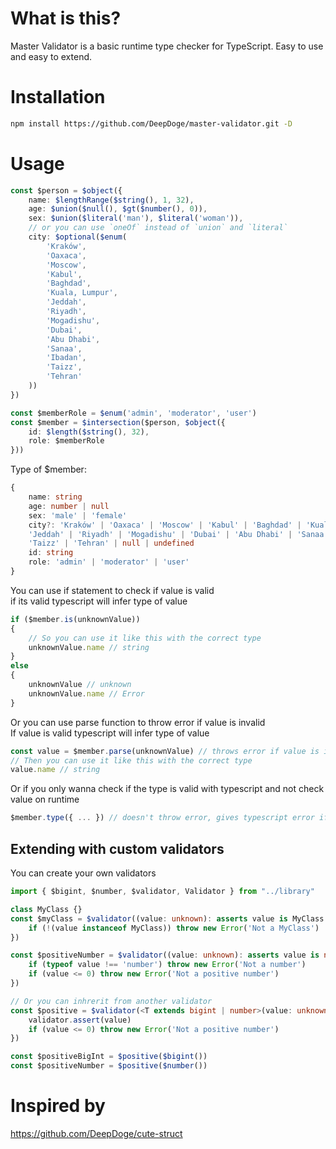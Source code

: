 # What is this?
Master Validator is a basic runtime type checker for TypeScript.
Easy to use and easy to extend.

# Installation
```bash
npm install https://github.com/DeepDoge/master-validator.git -D
```

# Usage
```ts
const $person = $object({
    name: $lengthRange($string(), 1, 32),
    age: $union($null(), $gt($number(), 0)),
    sex: $union($literal('man'), $literal('woman')),
    // or you can use `oneOf` instead of `union` and `literal`
    city: $optional($enum(
        'Kraków',
        'Oaxaca',
        'Moscow',
        'Kabul',
        'Baghdad',
        'Kuala, Lumpur',
        'Jeddah',
        'Riyadh',
        'Mogadishu',
        'Dubai',
        'Abu Dhabi',
        'Sanaa',
        'Ibadan',
        'Taizz',
        'Tehran'
    ))
})

const $memberRole = $enum('admin', 'moderator', 'user')
const $member = $intersection($person, $object({
    id: $length($string(), 32),
    role: $memberRole
}))
```
Type of $member:
```ts
{
    name: string
    age: number | null
    sex: 'male' | 'female'
    city?: 'Kraków' | 'Oaxaca' | 'Moscow' | 'Kabul' | 'Baghdad' | 'Kuala, Lumpur' | 
    'Jeddah' | 'Riyadh' | 'Mogadishu' | 'Dubai' | 'Abu Dhabi' | 'Sanaa' | 'Ibadan' | 
    'Taizz' | 'Tehran' | null | undefined
    id: string
    role: 'admin' | 'moderator' | 'user'
}
```

You can use if statement to check if value is valid<br/>
if its valid typescript will infer type of value
```ts
if ($member.is(unknownValue)) 
{
    // So you can use it like this with the correct type
    unknownValue.name // string
}
else
{
    unknownValue // unknown
    unknownValue.name // Error
}
```

Or you can use parse function to throw error if value is invalid<br/>
If value is valid typescript will infer type of value
```ts
const value = $member.parse(unknownValue) // throws error if value is invalid
// Then you can use it like this with the correct type
value.name // string 
```

Or if you only wanna check if the type is valid with typescript and not check value on runtime
```ts
$member.type({ ... }) // doesn't throw error, gives typescript error if type is invalid
```

## Extending with custom validators
You can create your own validators
```ts
import { $bigint, $number, $validator, Validator } from "../library"

class MyClass {}
const $myClass = $validator((value: unknown): asserts value is MyClass => {
    if (!(value instanceof MyClass)) throw new Error('Not a MyClass')
})

const $positiveNumber = $validator((value: unknown): asserts value is number => {
    if (typeof value !== 'number') throw new Error('Not a number')
    if (value <= 0) throw new Error('Not a positive number')
})

// Or you can inhrerit from another validator
const $positive = $validator(<T extends bigint | number>(value: unknown, validator: Validator<T>): asserts value is T => {
    validator.assert(value)
    if (value <= 0) throw new Error('Not a positive number')
}) 

const $positiveBigInt = $positive($bigint())
const $positiveNumber = $positive($number())
```

# Inspired by
https://github.com/DeepDoge/cute-struct